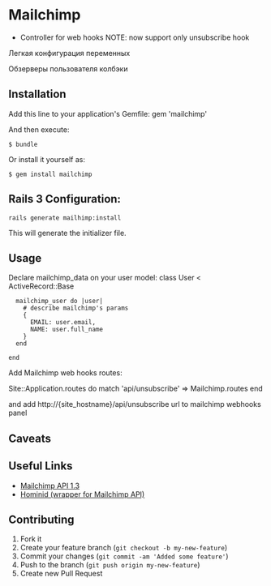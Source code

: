 # Mailchimp

* Сontroller for web hooks
   NOTE: now support only unsubscribe hook

Легкая конфигурация переменных

Обзерверы пользователя
колбэки


## Installation

Add this line to your application's Gemfile:
    gem 'mailchimp'

And then execute:

    $ bundle

Or install it yourself as:

    $ gem install mailchimp

## Rails 3 Configuration:
    rails generate mailhimp:install

This will generate the initializer file.

## Usage

Declare mailchimp_data on your user model:
    class User < ActiveRecord::Base

      mailchimp_user do |user|
        # describe mailchimp's params
        {
          EMAIL: user.email,
          NAME: user.full_name
        }
      end

    end

Add Mailchimp web hooks routes:

Site::Application.routes do
  match 'api/unsubscribe' => Mailchimp.routes
end

and add http://{site_hostname}/api/unsubscribe url to mailchimp webhooks panel





## Caveats

## Useful Links
- [Mailchimp API 1.3](http://apidocs.mailchimp.com/api/1.3/index.php)
- [Hominid (wrapper for Mailchimp API)](https://github.com/terra-firma/hominid)

## Contributing

1. Fork it
2. Create your feature branch (`git checkout -b my-new-feature`)
3. Commit your changes (`git commit -am 'Added some feature'`)
4. Push to the branch (`git push origin my-new-feature`)
5. Create new Pull Request

